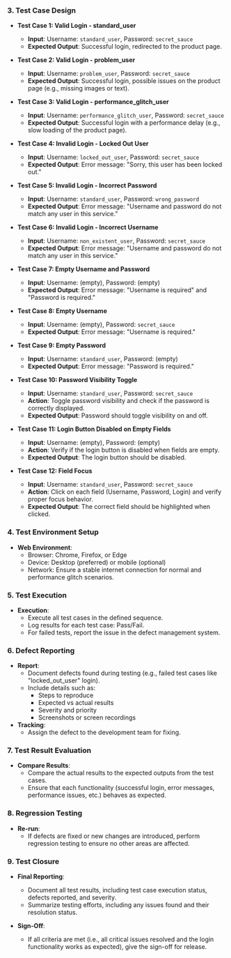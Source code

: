 ### 3. Test Case Design
- **Test Case 1: Valid Login - standard_user**
  - **Input**: Username: `standard_user`, Password: `secret_sauce`
  - **Expected Output**: Successful login, redirected to the product page.

- **Test Case 2: Valid Login - problem_user**
  - **Input**: Username: `problem_user`, Password: `secret_sauce`
  - **Expected Output**: Successful login, possible issues on the product page (e.g., missing images or text).

- **Test Case 3: Valid Login - performance_glitch_user**
  - **Input**: Username: `performance_glitch_user`, Password: `secret_sauce`
  - **Expected Output**: Successful login with a performance delay (e.g., slow loading of the product page).

- **Test Case 4: Invalid Login - Locked Out User**
  - **Input**: Username: `locked_out_user`, Password: `secret_sauce`
  - **Expected Output**: Error message: "Sorry, this user has been locked out."

- **Test Case 5: Invalid Login - Incorrect Password**
  - **Input**: Username: `standard_user`, Password: `wrong_password`
  - **Expected Output**: Error message: "Username and password do not match any user in this service."

- **Test Case 6: Invalid Login - Incorrect Username**
  - **Input**: Username: `non_existent_user`, Password: `secret_sauce`
  - **Expected Output**: Error message: "Username and password do not match any user in this service."

- **Test Case 7: Empty Username and Password**
  - **Input**: Username: (empty), Password: (empty)
  - **Expected Output**: Error message: "Username is required" and "Password is required."

- **Test Case 8: Empty Username**
  - **Input**: Username: (empty), Password: `secret_sauce`
  - **Expected Output**: Error message: "Username is required."

- **Test Case 9: Empty Password**
  - **Input**: Username: `standard_user`, Password: (empty)
  - **Expected Output**: Error message: "Password is required."

- **Test Case 10: Password Visibility Toggle**
  - **Input**: Username: `standard_user`, Password: `secret_sauce`
  - **Action**: Toggle password visibility and check if the password is correctly displayed.
  - **Expected Output**: Password should toggle visibility on and off.

- **Test Case 11: Login Button Disabled on Empty Fields**
  - **Input**: Username: (empty), Password: (empty)
  - **Action**: Verify if the login button is disabled when fields are empty.
  - **Expected Output**: The login button should be disabled.

- **Test Case 12: Field Focus**
  - **Input**: Username: `standard_user`, Password: `secret_sauce`
  - **Action**: Click on each field (Username, Password, Login) and verify proper focus behavior.
  - **Expected Output**: The correct field should be highlighted when clicked.

### 4. Test Environment Setup
- **Web Environment**:
  - Browser: Chrome, Firefox, or Edge
  - Device: Desktop (preferred) or mobile (optional)
  - Network: Ensure a stable internet connection for normal and performance glitch scenarios.

### 5. Test Execution
- **Execution**:
  - Execute all test cases in the defined sequence.
  - Log results for each test case: Pass/Fail.
  - For failed tests, report the issue in the defect management system.

### 6. Defect Reporting
- **Report**:
  - Document defects found during testing (e.g., failed test cases like "locked_out_user" login).
  - Include details such as:
    - Steps to reproduce
    - Expected vs actual results
    - Severity and priority
    - Screenshots or screen recordings
- **Tracking**:
  - Assign the defect to the development team for fixing.

### 7. Test Result Evaluation
- **Compare Results**:
  - Compare the actual results to the expected outputs from the test cases.
  - Ensure that each functionality (successful login, error messages, performance issues, etc.) behaves as expected.

### 8. Regression Testing
- **Re-run**:
  - If defects are fixed or new changes are introduced, perform regression testing to ensure no other areas are affected.

### 9. Test Closure
- **Final Reporting**:
  - Document all test results, including test case execution status, defects reported, and severity.
  - Summarize testing efforts, including any issues found and their resolution status.

- **Sign-Off**:
  - If all criteria are met (i.e., all critical issues resolved and the login functionality works as expected), give the sign-off for release.
